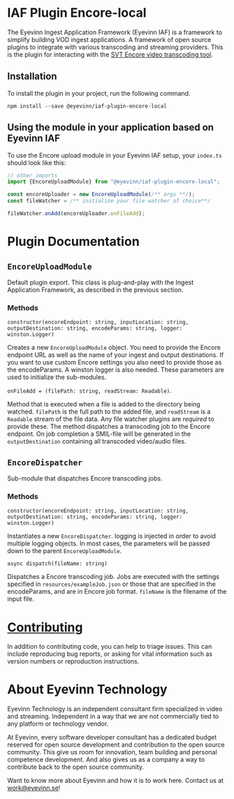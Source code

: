 # IAF Plugin Encore-local

The Eyevinn Ingest Application Framework (Eyevinn IAF) is a framework to simplify building VOD ingest applications. A framework of open source plugins to integrate with various transcoding and streaming providers. This is the plugin for interacting with the [SVT Encore video transcoding tool](https://github.com/svt/encore).

## Installation

To install the plugin in your project, run the following command.

```
npm install --save @eyevinn/iaf-plugin-encore-local
```

## Using the module in your application based on Eyevinn IAF
To use the Encore upload module in your Eyevinn IAF setup, your `index.ts` should look like this:
```TypeScript
// other imports
import {EncoreUploadModule} from "@eyevinn/iaf-plugin-encore-local";

const encoreUploader = new EncoreUploadModule(/** args **/);
const fileWatcher = /** initialize your file watcher of choice**/

fileWatcher.onAdd(encoreUploader.onFileAdd);
```

# Plugin Documentation

## `EncoreUploadModule`
Default plugin export. This class is plug-and-play with the Ingest Application Framework, as described in the previous section.

### Methods
`constructor(encoreEndpoint: string, inputLocation: string, outputDestination: string, encodeParams: string, logger: winston.Logger)`

Creates a new `EncoreUploadModule` object. You need to provide the Encore endpoint URL as well as the name of your ingest and output destinations. If you want to use custom Encore settings you also need to provide those as the encodeParams. A winston logger is also needed. These parameters are used to initialize the sub-modules.

`onFileAdd = (filePath: string, readStream: Readable)`.

Method that is executed when a file is added to the directory being watched. `filePath` is the full path to the added file, and `readStream` is a `Readable` stream of the file data. Any file watcher plugins are *required* to provide these. The method dispatches a transcoding job to the Encore endpoint. On job completion a SMIL-file will be generated in the `outputDestination` containing all transcoded video/audio files.

## `EncoreDispatcher`
Sub-module that dispatches Encore transcoding jobs.

### Methods
`constructor(encoreEndpoint: string, inputLocation: string, outputDestination: string, encodeParams: string, logger: winston.Logger)`

Instantiates a new `EncoreDispatcher`. logging is injected in order to avoid multiple logging objects.
In most cases, the parameters will be passed down to the parent `EncoreUploadModule`.

`async dispatch(fileName: string)`

Dispatches a Encore transcoding job. Jobs are executed with the settings specified in `resources/exampleJob.json` or those that are specified in the encodeParams, and are in Encore job format. `fileName` is the filename of the input file.
# [Contributing](CONTRIBUTING.md)

In addition to contributing code, you can help to triage issues. This can include reproducing bug reports, or asking for vital information such as version numbers or reproduction instructions.

# About Eyevinn Technology

Eyevinn Technology is an independent consultant firm specialized in video and streaming. Independent in a way that we are not commercially tied to any platform or technology vendor.

At Eyevinn, every software developer consultant has a dedicated budget reserved for open source development and contribution to the open source community. This give us room for innovation, team building and personal competence development. And also gives us as a company a way to contribute back to the open source community.

Want to know more about Eyevinn and how it is to work here. Contact us at work@eyevinn.se!

